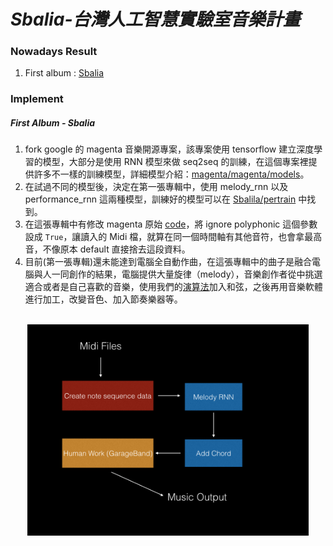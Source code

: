
# ***Sbalia-台灣人工智慧實驗室音樂計畫***

### Nowadays Result
1. First album : [Sbalia]()
### Implement
##### First Album - Sbalia
1. fork google 的 magenta 音樂開源專案，該專案使用 tensorflow 建立深度學習的模型，大部分是使用 RNN 模型來做 seq2seq 的訓練，在這個專案裡提供許多不一樣的訓練模型，詳細模型介紹：[magenta/magenta/models](https://github.com/dianyo/magenta/tree/master/magenta/models)。
2. 在試過不同的模型後，決定在第一張專輯中，使用 melody_rnn 以及 performance_rnn 這兩種模型，訓練好的模型可以在 [Sbalila/pertrain](https://github.com/dianyo/magenta/tree/master/Sbalia/pretrain) 中找到。
3. 在這張專輯中有修改 magenta 原始 [code](https://github.com/dianyo/magenta/blob/master/magenta/models/melody_rnn/melody_rnn_create_dataset.py)，將 ignore polyphonic 這個參數設成 ```True```，讓讀入的 Midi 檔，就算在同一個時間軸有其他音符，也會拿最高音，不像原本 default 直接捨去這段資料。
4. 目前(第一張專輯)還未能達到電腦全自動作曲，在這張專輯中的曲子是融合電腦與人一同創作的結果，電腦提供大量旋律（melody），音樂創作者從中挑選適合或者是自己喜歡的音樂，使用我們的[演算法](https://github.com/dianyo/magenta/tree/master/Sbalia/chord_work)加入和弦，之後再用音樂軟體進行加工，改變音色、加入節奏樂器等。
</br>
<center>
<img src="https://raw.githubusercontent.com/dianyo/magenta/master/Sbalia/imgs/Sbalia.001.jpeg" width="450"/>
</center>

